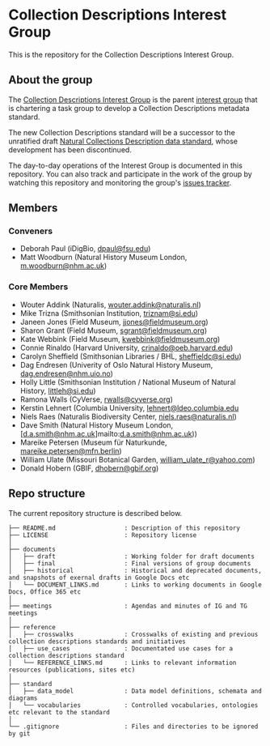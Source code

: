# Collection Descriptions Interest Group

This is the repository for the Collection Descriptions Interest Group.

## About the group

The [Collection Descriptions Interest Group](https://www.tdwg.org/community/cd/) is the parent [interest group](https://www.tdwg.org/about/process/) that is chartering a task group to develop a Collection Descriptions metadata standard.

The new Collection Descriptions standard will be a successor to the unratified draft [Natural Collections Description data standard](https://github.com/tdwg/ncd/tree/master/NCD-v090_TDWG), whose development has been discontinued.

The day-to-day operations of the Interest Group is documented in this repository. You can also track and participate in the work of the group by watching this repository and monitoring the group's [issues tracker](https://github.com/tdwg/cd/issues).  

## Members

### Conveners

* Deborah Paul (iDigBio, [dpaul@fsu.edu](mailto:dpaul@fsu.edu))
* Matt Woodburn (Natural History Museum London, [m.woodburn@nhm.ac.uk](mailto:m.woodburn@nhm.ac.uk))

### Core Members

* Wouter Addink  (Naturalis, [wouter.addink@naturalis.nl](mailto:wouter.addink@naturalis.nl))
* Mike Trizna (Smithsonian Institution, [triznam@si.edu](mailto:triznam@si.edu))
* Janeen Jones (Field Museum, [jjones@fieldmuseum.org](mailto:jjones@fieldmuseum.org))
* Sharon Grant (Field Museum, [sgrant@fieldmuseum.org](mailto:sgrant@fieldmuseum.org))
* Kate Webbink (Field Museum, [kwebbink@fieldmuseum.org](mailto:kwebbink@fieldmuseum.org))
* Connie Rinaldo (Harvard University, [crinaldo@oeb.harvard.edu](mailto:crinaldo@oeb.harvard.edu))
* Carolyn Sheffield (Smithsonian Libraries / BHL, [sheffieldc@si.edu](mailto:sheffieldC@si.edu))
* Dag Endresen  (Univerity of Oslo Natural History Museum, [dag.endresen@nhm.uio.no](mailto:dag.endresen@nhm.uio.no))
* Holly Little (Smithsonian Institution / National Museum of Natural History, [littleh@si.edu](mailto:littleh@si.edu))
* Ramona Walls (CyVerse, [rwalls@cyverse.org](mailto:rwalls@cyverse.org))
* Kerstin Lehnert (Columbia University, [lehnert@ldeo.columbia.edu](mailto:lehnert@ldeo.columbia.edu)
* Niels Raes (Naturalis Biodiversity Center, [niels.raes@naturalis.nl](mailto:niels.raes@naturalis.nl))
* Dave Smith (Natural History Museum London, [d.a.smith@nhm.ac.uk]mailto:d.a.smith@nhm.ac.uk))
* Mareike Petersen (Museum für Naturkunde, [mareike.petersen@mfn.berlin](mailto:mareike.petersen@mfn.berlin))
* William Ulate (Missouri Botanical Garden, [william_ulate_r@yahoo.com](mailto:william_ulate_r@yahoo.com))
* Donald Hobern (GBIF, [dhobern@gbif.org](mailto:dhobern@gbif.org))

## Repo structure

The current repository structure is described below.

```
├── README.md                   : Description of this repository
├── LICENSE                     : Repository license
│
├── documents                    
│   ├── draft                   : Working folder for draft documents
│   ├── final                   : Final versions of group documents
│   ├── historical              : Historical and deprecated documents, and snapshots of exernal drafts in Google Docs etc
│   └── DOCUMENT_LINKS.md       : Links to working documents in Google Docs, Office 365 etc
│
├── meetings                    : Agendas and minutes of IG and TG meetings
│
├── reference
│   ├── crosswalks              : Crosswalks of existing and previous collection descriptions standards and initiatives
│   ├── use_cases               : Documentated use cases for a collection descriptions standard
│   └── REFERENCE_LINKS.md      : Links to relevant information resources (publications, sites etc)
│
├── standard
│   ├── data_model              : Data model definitions, schemata and diagrams
│   └── vocabularies            : Controlled vocabularies, ontologies etc relevant to the standard
│
└── .gitignore                  : Files and directories to be ignored by git
```